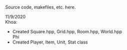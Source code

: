 Source code, makefiles, etc. here.

11/9/2020  
Khoa: 
- Created Square.hpp, Grid.hpp, Room.hpp, World.hpp  
Phi
- Created Player, Item, Unit, Stat class